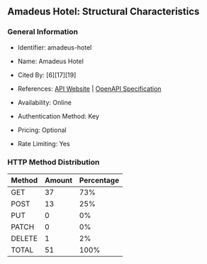 ## Amadeus Hotel: Structural Characteristics

### General Information

- Identifier: amadeus-hotel

- Name: Amadeus Hotel

- Cited By: [6][17][19]

- References: [API Website](https://developers.amadeus.com/self-service/category/hotels) | [OpenAPI Specification](https://www.postman.com/amadeus4dev/amadeus-for-developers-s-public-workspace/collection/kquqijj/amadeus-for-developers)

- Availability: Online

- Authentication Method: Key

- Pricing: Optional

- Rate Limiting: Yes

### HTTP Method Distribution

| Method | Amount | Percentage |
|--------|--------|------------|
| GET | 37 | 73% |
| POST | 13 | 25% |
| PUT | 0 | 0% |
| PATCH | 0 | 0% |
| DELETE | 1 | 2% |
| TOTAL | 51 | 100% |
